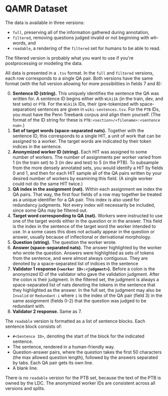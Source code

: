 # QAMR Dataset

The data is available in three versions:

  * `full`, preserving all of the information gathered during annotation,
  * `filtered`, removing questions judged invalid or not beginning with _wh_-words, and
  * `readable`, a rendering of the `filtered` set for humans to be able to read.

The filtered version is probably what you want to use if you're postprocessing or modeling the data.

All data is presented in a `.tsv` format.
In the `full` and `filtered` versions, each row corresponds to a single QA pair.
Both versions have the same format
(with the full version allowing for more possibilities in fields 7 and 8):

  0. **Sentence ID (string).** This uniquely identifies the sentence the QA was written for.
     A sentence ID begins either with `Wiki1k` (in the train, dev, and test sets) or `PTB`.
     For the `Wiki1k` IDs, their (pre-tokenized with space-separation) sentences are given in
     `wiki-sentences.tsv`. For the `PTB` IDs, you must have the Penn Treebank corpus and align them
     yourself. (The format of the ID string for these is `PTB:<section>/<filename>:<sentence num>`.)
  1. **Set of target words (space-separated nats).** Together with the sentence ID, this corresponds
     to a single HIT, a unit of work that can be assigned to a worker. The target words are
     indicated by their token indices in the sentence.
  2. **Anonymized worker ID (string).** Each HIT was assigned to some number of workers. The number of
     assignments per worker varied from 1 (in the train set) to 3 (in dev and test) to 5 (in the
     PTB). To subsample from the more densely annotated sets, you would identify a HIT by fields 0
     and 1, and then for each HIT sample all of the QA pairs written by your desired number of
     workers by examining this field. (A single worker could not do the same HIT twice.)
  3. **QA index in the assignment (nat).** Within each assignment we index the QA pairs. That way, the
     first four fields of a row may together be treated as a unique identifier for a QA pair.
     This index is also used for redundancy judgments.
     Not every index will necessarily be included, since some QAs may be filtered out.
  4. **Target word corresponding to QA (nat).** Workers were instructed to use one of the target
     words either in the question or in the answer. This field is the index in the sentence of the
     target word the worker intended to use. In a some cases this does not actually
     appear in the question or answer, usually because of inflectional or derivational morphology.
  5. **Question (string).** The question the worker wrote.
  6. **Answer (space-separated nats).** The answer highlighted by the worker who wrote the question.
     Answers were highlighted as sets of tokens from the sentence, and were almost always
     contiguous. They are denoted by a space-separated list of indices in the sentence
  7. **Validator 1 response (`<worker ID>:<judgment>`).** Before a colon is the anonymized ID of the
     validator who gave the validation judgment. After the colon is their judgment.
     In the filtered set, the judgment is always a space-separated list of nats denoting the tokens
     in the sentence that they highlighted as the answer. In the full set, the judgment may also be
     `Invalid` or `Redundant-i` where `i` is the index of the QA pair (field 3) in the same
     assignment (fields 0-2) that the question was judged to be redundant with.
  8. **Validator 2 response.** Same as 7.

The `readable` version is formatted as a list of sentence blocks.
Each sentence block consists of:

  * `#<Sentence ID>`, denoting the start of the block for the indicated sentence.
  * The sentence, rendered in a human-friendly way.
  * Question-answer pairs, where the question takes the first 50 characters
    (the max allowed question length), followed by the answers separated by tabs.
    Each QA pair gets its own line.
  * A blank line.

There is no `readable` version for the PTB set, because the text of the PTB is owned by the LDC.
The anonymized worker IDs are consistent across all versions and splits.
